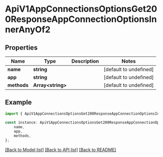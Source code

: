 # ApiV1AppConnectionsOptionsGet200ResponseAppConnectionOptionsInnerAnyOf2


## Properties

Name | Type | Description | Notes
------------ | ------------- | ------------- | -------------
**name** | **string** |  | [default to undefined]
**app** | **string** |  | [default to undefined]
**methods** | **Array&lt;string&gt;** |  | [default to undefined]

## Example

```typescript
import { ApiV1AppConnectionsOptionsGet200ResponseAppConnectionOptionsInnerAnyOf2 } from './api';

const instance: ApiV1AppConnectionsOptionsGet200ResponseAppConnectionOptionsInnerAnyOf2 = {
    name,
    app,
    methods,
};
```

[[Back to Model list]](../README.md#documentation-for-models) [[Back to API list]](../README.md#documentation-for-api-endpoints) [[Back to README]](../README.md)
